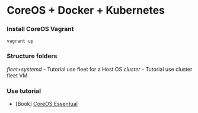 # CoreOS + Docker + Kubernetes

### Install CoreOS Vagrant

`vagrant up`

### Structure folders

*fleet+systemd* - Tutorial use fleet for a Host OS
*cluster* - Tutorial use cluster fleet VM

### Use tutorial

+ [Book] [CoreOS Essentual](http://www.amazon.com/CoreOS-Essentials-Rimantas-Mocevicius/dp/1785283944)
